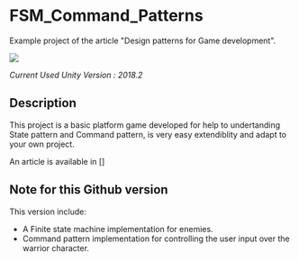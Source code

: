 # FSM_Command_Patterns
Example project of the article "Design patterns for Game development".

![](https://i.imgur.com/5HvIthz.png)

_Current Used Unity Version : 2018.2_

## Description

This project is a basic platform game developed for help to undertanding State pattern and Command pattern, 
is very easy extendiblity and adapt to your own project.

An article is available in []

## Note for this Github version

This version include:

- A Finite state machine implementation for enemies.
- Command pattern implementation for controlling the user input over the warrior character.

